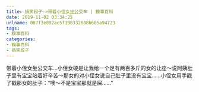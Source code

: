 ```yaml
---
title: 搞笑段子->带着小侄女坐公交车 | 糗事百科
date: 2019-11-02 03:34:25
urlname: 007f3e892ac5f198332688b605a94723
tags: 
- 糗事百科
categories:
- 糗事百科
- 搞笑段子
---
```

带着小侄女坐公交车…小侄女硬是让我给一个足有两百多斤的女的让座～说阿姨肚子里有宝宝站着好辛苦～那女的对小侄女说自己肚子里没有宝宝……小侄女用手戳了戳那女的肚子：“噢～不是宝宝那就是屎……”


